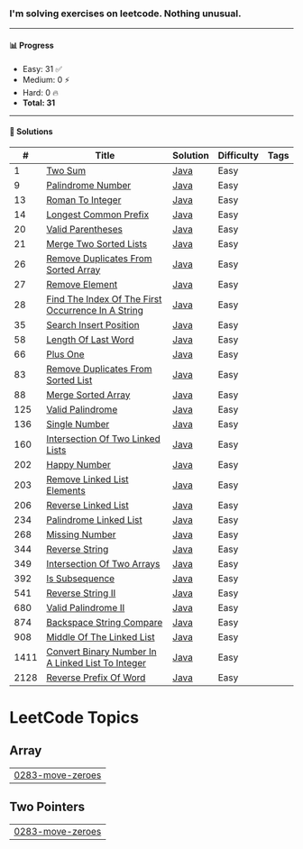 ### I'm solving exercises on leetcode. Nothing unusual.
---

#### 📊 Progress

- Easy: 31 ✅  
- Medium: 0 ⚡  
- Hard: 0 🔥  
- **Total: 31**

---

#### 📘 Solutions

| #   | Title | Solution | Difficulty | Tags |
|-----|-------|----------|------------|------|
| 1 | [Two Sum](https://leetcode.com/problems/two-sum) | [Java](0001-two-sum) | Easy |  |
| 9 | [Palindrome Number](https://leetcode.com/problems/palindrome-number) | [Java](0009-palindrome-number) | Easy |  |
| 13 | [Roman To Integer](https://leetcode.com/problems/roman-to-integer) | [Java](0013-roman-to-integer) | Easy |  |
| 14 | [Longest Common Prefix](https://leetcode.com/problems/longest-common-prefix) | [Java](0014-longest-common-prefix) | Easy |  |
| 20 | [Valid Parentheses](https://leetcode.com/problems/valid-parentheses) | [Java](0020-valid-parentheses) | Easy |  |
| 21 | [Merge Two Sorted Lists](https://leetcode.com/problems/merge-two-sorted-lists) | [Java](0021-merge-two-sorted-lists) | Easy |  |
| 26 | [Remove Duplicates From Sorted Array](https://leetcode.com/problems/remove-duplicates-from-sorted-array) | [Java](0026-remove-duplicates-from-sorted-array) | Easy |  |
| 27 | [Remove Element](https://leetcode.com/problems/remove-element) | [Java](0027-remove-element) | Easy |  |
| 28 | [Find The Index Of The First Occurrence In A String](https://leetcode.com/problems/find-the-index-of-the-first-occurrence-in-a-string) | [Java](0028-find-the-index-of-the-first-occurrence-in-a-string) | Easy |  |
| 35 | [Search Insert Position](https://leetcode.com/problems/search-insert-position) | [Java](0035-search-insert-position) | Easy |  |
| 58 | [Length Of Last Word](https://leetcode.com/problems/length-of-last-word) | [Java](0058-length-of-last-word) | Easy |  |
| 66 | [Plus One](https://leetcode.com/problems/plus-one) | [Java](0066-plus-one) | Easy |  |
| 83 | [Remove Duplicates From Sorted List](https://leetcode.com/problems/remove-duplicates-from-sorted-list) | [Java](0083-remove-duplicates-from-sorted-list) | Easy |  |
| 88 | [Merge Sorted Array](https://leetcode.com/problems/merge-sorted-array) | [Java](0088-merge-sorted-array) | Easy |  |
| 125 | [Valid Palindrome](https://leetcode.com/problems/valid-palindrome) | [Java](0125-valid-palindrome) | Easy |  |
| 136 | [Single Number](https://leetcode.com/problems/single-number) | [Java](0136-single-number) | Easy |  |
| 160 | [Intersection Of Two Linked Lists](https://leetcode.com/problems/intersection-of-two-linked-lists) | [Java](0160-intersection-of-two-linked-lists) | Easy |  |
| 202 | [Happy Number](https://leetcode.com/problems/happy-number) | [Java](0202-happy-number) | Easy |  |
| 203 | [Remove Linked List Elements](https://leetcode.com/problems/remove-linked-list-elements) | [Java](0203-remove-linked-list-elements) | Easy |  |
| 206 | [Reverse Linked List](https://leetcode.com/problems/reverse-linked-list) | [Java](0206-reverse-linked-list) | Easy |  |
| 234 | [Palindrome Linked List](https://leetcode.com/problems/palindrome-linked-list) | [Java](0234-palindrome-linked-list) | Easy |  |
| 268 | [Missing Number](https://leetcode.com/problems/missing-number) | [Java](0268-missing-number) | Easy |  |
| 344 | [Reverse String](https://leetcode.com/problems/reverse-string) | [Java](0344-reverse-string) | Easy |  |
| 349 | [Intersection Of Two Arrays](https://leetcode.com/problems/intersection-of-two-arrays) | [Java](0349-intersection-of-two-arrays) | Easy |  |
| 392 | [Is Subsequence](https://leetcode.com/problems/is-subsequence) | [Java](0392-is-subsequence) | Easy |  |
| 541 | [Reverse String II](https://leetcode.com/problems/reverse-string-ii) | [Java](0541-reverse-string-ii) | Easy |  |
| 680 | [Valid Palindrome II](https://leetcode.com/problems/valid-palindrome-ii) | [Java](0680-valid-palindrome-ii) | Easy |  |
| 874 | [Backspace String Compare](https://leetcode.com/problems/backspace-string-compare) | [Java](0874-backspace-string-compare) | Easy |  |
| 908 | [Middle Of The Linked List](https://leetcode.com/problems/middle-of-the-linked-list) | [Java](0908-middle-of-the-linked-list) | Easy |  |
| 1411 | [Convert Binary Number In A Linked List To Integer](https://leetcode.com/problems/convert-binary-number-in-a-linked-list-to-integer) | [Java](1411-convert-binary-number-in-a-linked-list-to-integer) | Easy |  |
| 2128 | [Reverse Prefix Of Word](https://leetcode.com/problems/reverse-prefix-of-word) | [Java](2128-reverse-prefix-of-word) | Easy |  |

<!---LeetCode Topics Start-->
# LeetCode Topics
## Array
|  |
| ------- |
| [0283-move-zeroes](https://github.com/Gushchin-A/my-kata-in-leetcode/tree/master/0283-move-zeroes) |
## Two Pointers
|  |
| ------- |
| [0283-move-zeroes](https://github.com/Gushchin-A/my-kata-in-leetcode/tree/master/0283-move-zeroes) |
<!---LeetCode Topics End-->